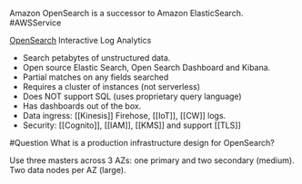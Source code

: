Amazon OpenSearch is a successor to Amazon ElasticSearch. #AWSService 

[OpenSearch](https://aws.amazon.com/opensearch-service/) Interactive Log Analytics

* Search petabytes of unstructured data.
* Open source Elastic Search, Open Search Dashboard and Kibana.
* Partial matches on any fields searched
* Requires a cluster of instances (not serverless)
* Does NOT support SQL (uses proprietary query language)
* Has dashboards out of the box.
* Data ingress: [[Kinesis]] Firehose, [[IoT]], [[CW]] logs.
* Security: [[Cognito]], [[IAM]], [[KMS]] and support [[TLS]]

#Question What is a production infrastructure design for OpenSearch?

Use three masters across 3 AZs: one primary and two secondary (medium). Two data nodes per AZ (large).